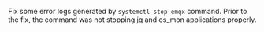 Fix some error logs generated by `systemctl stop emqx` command.
Prior to the fix, the command was not stopping jq and os_mon applications properly.
